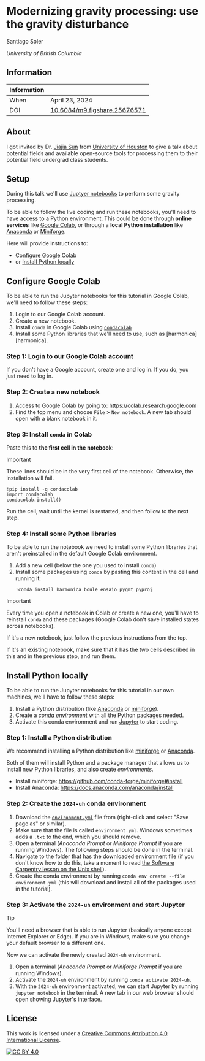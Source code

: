 # Modernizing gravity processing: use the gravity disturbance

Santiago Soler

_University of British Columbia_

## Information

| Information |                                        |
| ----------- | -------------------------------------- |
| When        | April 23, 2024                         |
| DOI         | [10.6084/m9.figshare.25676571][slides] |

## About

I got invited by Dr. [Jiajia Sun][jiajia] from [University of Houston][houston]
to give a talk about potential fields and available open-source tools for
processing them to their potential field undergrad class students.

## Setup

During this talk we'll use [Juptyer notebooks][jupyter] to perform some gravity
processing.

To be able to follow the live coding and run these notebooks, you'll need to
have access to a Python environment. This could be done through **online
services** like [Google Colab][colab], or through a **local Python
installation** like [Anaconda][anaconda] or [Miniforge][miniforge].

Here will provide instructions to:

- [Configure Google Colab](#configure-google-colab)
- or [Install Python locally](#install-python-locally)


## Configure Google Colab

To be able to run the Jupyter notebooks for this tutorial in Google Colab,
we'll need to follow these steps:

1. Login to our Google Colab account.
1. Create a new notebook.
1. Install `conda` in Google Colab using [`condacolab`][condacolab]
1. Install some Python libraries that we'll need to use, such as
   [harmonica][harmonica].

### Step 1: Login to our Google Colab account

If you don't have a Google account, create one and log in. If you do, you just
need to log in.

### Step 2: Create a new notebook

1. Access to Google Colab by going to: https://colab.research.google.com
1. Find the top menu and choose `File` > `New notebook`. A new tab should open
   with a blank notebook in it.

### Step 3: Install `conda` in Colab

Paste this to **the first cell in the notebook**:

> [!IMPORTANT]
> These lines should be in the very first cell of the notebook. Otherwise, the
> installation will fail.

```
!pip install -q condacolab
import condacolab
condacolab.install()
```

Run the cell, wait until the kernel is restarted, and then follow to the next
step.

### Step 4: Install some Python libraries

To be able to run the notebook we need to install some Python libraries
that aren't preinstalled in the default Google Colab environment.

1. Add a new cell (below the one you used to install `conda`)
1. Install some packages using `conda` by pasting this content in the cell and
   running it:
   ```
   !conda install harmonica boule ensaio pygmt pyproj
   ```

> [!IMPORTANT]
> Every time you open a notebook in Colab or create a new one, you'll have to
> reinstall `conda` and these packages (Google Colab don't save installed
> states across notebooks).
>
> If it's a new notebook, just follow the previous instructions from the top.
>
> If it's an existing notebook, make sure that it has the two cells described
> in this and in the previous step, and run them.

## Install Python locally

To be able to run the Jupyter notebooks for this tutorial in our own machines,
we'll have to follow these steps:

1. Install a Python distribution (like [Anaconda][anaconda] or
   [miniforge][miniforge]).
1. Create a [_conda environment_][conda-environ] with all the Python packages
   needed.
1. Activate this conda environment and run [Jupyter][jupyter] to start
   coding.

### Step 1: Install a Python distribution

We recommend installing a Python distribution like [miniforge][miniforge] or
[Anaconda][anaconda].

Both of them will install Python and a package manager that allows us to
install new Python libraries, and also create _environments_.

- Install miniforge: https://github.com/conda-forge/miniforge#install
- Install Anaconda: https://docs.anaconda.com/anaconda/install

### Step 2: Create the `2024-uh` conda environment

1. Download the [`environment.yml`][environment_yml] file from
   (right-click and select "Save page as" or similar).
1. Make sure that the file is called `environment.yml`.
   Windows sometimes adds a `.txt` to the end, which you should remove.
1. Open a terminal (_Anaconda Prompt_ or _Miniforge Prompt_ if you are running
   Windows). The following steps should be done in the terminal.
1. Navigate to the folder that has the downloaded environment file
   (if you don't know how to do this, take a moment to read [the Software
   Carpentry lesson on the Unix shell][shell-novice]).
1. Create the conda environment by running `conda env create --file
   environment.yml` (this will download and install all of the packages used in
   the tutorial).

### Step 3: Activate the `2024-uh` environment and start Jupyter

> [!TIP]
> You'll need a browser that is able to run Jupyter (basically anyone except
> Internet Explorer or Edge). If you are in Windows, make sure you change your
> default browser to a different one.

Now we can activate the newly created `2024-uh` environment.

1. Open a terminal (_Anaconda Prompt_ or _Miniforge Prompt_ if you are running
   Windows).
1. Activate the `2024-uh` environment by running
  `conda activate 2024-uh`.
1. With the `2024-uh` environment activated, we can start Jupyter
   by running `jupyter notebook` in the terminal. A new tab in our web browser
   should open showing Jupyter's interface.


## License

This work is licensed under a
[Creative Commons Attribution 4.0 International License][cc-by].

[![CC BY 4.0][cc-by-image]][cc-by]


[cc-by]: http://creativecommons.org/licenses/by/4.0/
[cc-by-image]: https://i.creativecommons.org/l/by/4.0/88x31.png
[jiajia]: https://www.uh.edu/nsm/earth-atmospheric/people/faculty/jiajia-sun/
[houston]: https://www.uh.edu/nsm/earth-atmospheric/
[slides]: https://doi.org/10.6084/m9.figshare.25676571
[colab]: https://colab.research.google.com
[condacolab]: https://github.com/conda-incubator/condacolab
[environment_yml]: https://raw.githubusercontent.com/santisoler/2024-uh/main/environment.yml
[jupyter]: https://jupyter.org/
[shell-novice]: http://swcarpentry.github.io/shell-novice
[anaconda]: https://www.anaconda.com/download
[miniforge]: https://github.com/conda-forge/miniforge
[conda-environ]: https://docs.conda.io/projects/conda/en/latest/user-guide/tasks/manage-environments.html

